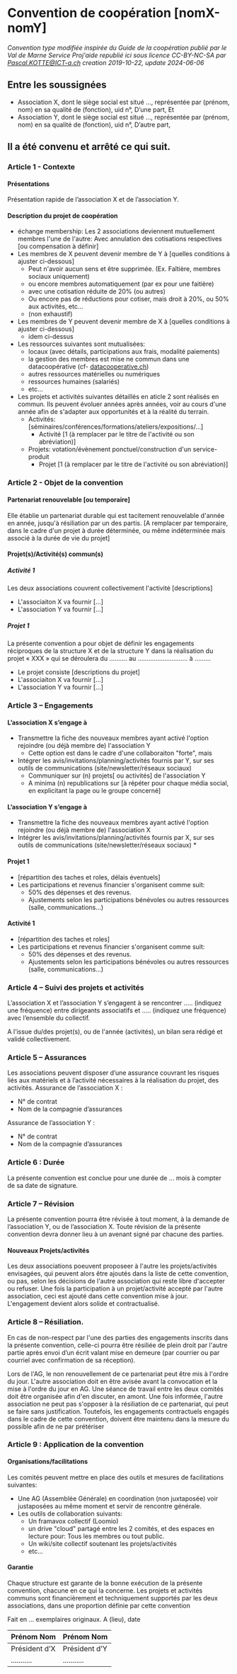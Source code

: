 # Convention de coopération [nomX-nomY]
*Convention type modifiée inspirée du Guide de la coopération publié par le Val de Marne Service Proj'aide republié ici sous licence CC-BY-NC-SA par Pascal.KOTTE@ICT-a.ch creation 2019-10-22, update 2024-06-06*
## Entre les soussignées
* Association X, dont le siège social est situé …, représentée par (prénom, nom) en sa qualité de (fonction), uid n°, D’une part,
Et
* Association Y, dont le siège social est situé …, représentée par (prénom, nom) en sa qualité de (fonction), uid n°, D’autre part,

## Il a été convenu et arrêté ce qui suit.
### Article 1 - Contexte
#### Présentations
Présentation rapide de l’association X et de l’association Y.

#### Description du projet de coopération
* échange membership: Les 2 associations deviennent mutuellement membres l'une de l'autre: Avec annulation des cotisations respectives [ou compensation à définir]
* Les membres de X peuvent devenir membre de Y à [quelles conditions à ajuster ci-dessous]
  * Peut n'avoir aucun sens et être supprimée. (Ex. Faîtière, membres sociaux uniquement)
  * ou encore membres automatiquement (par ex pour une faitière)
  * avec une cotisation réduite de 20% (ou autres)
  * Ou encore pas de réductions pour cotiser, mais droit à 20%, ou 50% aux activités, etc...
  * (non exhaustif)
* Les membres de Y peuvent devenir membre de X à [quelles conditions à ajuster ci-dessous]
  * idem ci-dessus
* Les ressources suivantes sont mutualisées:
  * locaux (avec détails, participations aux frais, modalité paiements)
  * la gestion des membres est mise ne commun dans une datacoopérative (cf- [datacooperative.ch](http://datacooperative.ch))
  * autres ressources matérielles ou numériques
  * ressources humaines (salariés)
  * etc...
* Les projets et activités suivantes détaillés en aticle 2 sont réalisés en commun.
Ils peuvent évoluer années après années, voir au cours d'une année afin de s'adapter aux opportunités et à la réalité du terrain.
  * Activités: [séminaires/conférences/formations/ateliers/expositions/...]
    *  Activité [1 (à remplacer par le titre de l'activité ou son abréviation)]
  * Projets: votation/évènement ponctuel/construction d'un service-produit
    *  Projet  [1 (à remplacer par le titre de l'activité ou son abréviation)]

### Article 2 - Objet de la convention
#### Partenariat renouvelable [ou temporaire]
Elle établie un partenariat durable qui est tacitement renouvelable d'année en année, jusqu'à résiliation par un des partis. [A remplacer par temporaire, dans le cadre d'un projet à durée déterminée, ou même indéterminée mais associé à la durée de vie du projet]

#### Projet(s)/Activité(s) commun(s)
##### Activité 1
Les deux associations couvrent collectivement l'activité [descriptions]
* L'associaiton X va fournir [...]
* L'association Y va fournir [...]
##### Projet 1
La présente convention a pour objet de définir les engagements réciproques de la structure X et de la structure Y dans la réalisation du projet « XXX » qui se déroulera du ………. au ………………………. à ………
* Le projet consiste [descriptions du projet]
* L'associaiton X va fournir [...]
* L'association Y va fournir [...]

### Article 3 – Engagements
#### L’association X s’engage à
* Transmettre la fiche des nouveaux membres ayant activé l'option rejoindre (ou déjà membre de) l'association Y
  * Cette option est dans le cadre d'une collaboraiton "forte", mais 
* Intégrer les avis/invitations/planning/activités fournis par Y, sur ses outils de communications (site/newsletter/réseaux sociaux)
  * Communiquer sur (n) projets[ ou activités] de l'association Y
  * A minima (n) republications sur [à répéter pour chaque média social, en explicitant la page ou le groupe concerné]

#### L’association Y s’engage à 
* Transmettre la fiche des nouveaux membres ayant activé l'option rejoindre (ou déjà membre de) l'association X
* Intégrer les avis/invitations/planning/activités  fournis par X, sur ses outils de communications (site/newsletter/réseaux sociaux)
  * 

#### Projet 1
* [répartition des taches et roles, délais éventuels]
* Les participations et revenus financier s'organisent comme suit:
  * 50% des dépenses et des revenus.
  * Ajustements selon les participations bénévoles ou autres ressources (salle, communications...)

#### Activité 1
* [répartition des taches et roles]
* Les participations et revenus financier s'organisent comme suit:
  * 50% des dépenses et des revenus.
  * Ajustements selon les participations bénévoles ou autres ressources (salle, communications...)

### Article 4 – Suivi des projets et activités
L’association X et l’association Y s’engagent à se rencontrer ….. (indiquez une fréquence) entre dirigeants associatifs et ….. (indiquez une fréquence) avec l’ensemble du collectif.


A l’issue du/des projet(s), ou de l'année (activités), un bilan sera rédigé et validé collectivement.

### Article 5 – Assurances
Les associations peuvent disposer d’une assurance couvrant les risques liés aux matériels et à l’activité nécessaires à la réalisation du projet, des activités.
Assurance de l’association X :
- N° de contrat
- Nom de la compagnie d’assurances

Assurance de l’association Y :
- N° de contrat
- Nom de la compagnie d’assurances

### Article 6 : Durée
La présente convention est conclue pour une durée de ... mois à compter de sa date de signature.

### Article 7 – Révision
La présente convention pourra être révisée à tout moment, à la demande de l’association Y, ou de l’association X. Toute révision de la présente convention devra donner lieu à un avenant signé par chacune des parties.

#### Nouveaux Projets/activités
Les deux associations poeuvent proposeer à l'autre les projets/activités envisagées, qui peuvent alors être ajoutés dans la liste de cette convention, ou pas, selon les décisions de l'autre association qui reste libre d'accepter ou refuser. Une fois la participation à un projet/activité accepté par l'autre association, ceci est ajouté dans cette convention mise à jour. L'engagement devient alors solide et contractualisé.

### Article 8 – Résiliation.
En cas de non-respect par l'une des parties des engagements inscrits dans la présente convention, celle-ci pourra être résiliée de plein droit par l'autre partie après envoi d’un écrit valant mise en demeure (par courrier ou par courriel avec confirmation de sa réception).

Lors de l'AG, le non renouvellement de ce partenariat peut être mis à l'ordre du jour. L'autre association doit en être avisée avant la convocation et la mise à l'ordre du jour en AG. Une séance de travail entre les deux comités doit être organisée afin d'en discuter, en amont. Une fois informée, l'autre association ne peut pas s'opposer à la résiliation de ce partenariat, qui peut se faire sans justification. Toutefois, les engagements contractuels engagés dans le cadre de cette convention, doivent être maintenu dans la mesure du possible afin de ne par prétériser 

### Article 9 : Application de la convention
#### Organisations/facilitations
Les comités peuvent mettre en place des outils et mesures de facilitations suivantes:
* Une AG (Assemblée Générale) en coordination (non juxtaposée) voir justaposées au même moment et servir de rencontre générale.
* Les outils de collaboration suivants:
  * Un framavox collectif (Loomio)
  * un drive "cloud" partagé entre les 2 comités, et des espaces en lecture pour: Tous les membres ou tout public.
  * Un wiki/site collectif soutenant les projets/activités
  * etc...

#### Garantie
Chaque structure est garante de la bonne exécution de la présente convention, chacune en ce qui la concerne. Les projets et activités communs sont financièrement et techniquement supportés par les deux associations, dans une proportion définie par cette convention

Fait en … exemplaires originaux.
A (lieu), date


| Prénom Nom  | Prénom Nom |
| ------------- | ------------- |
| Président d’X | Président d’Y |
| ........... | ........... |
 
 
